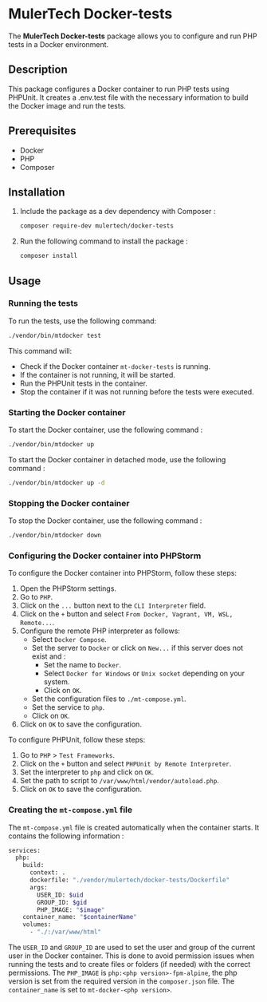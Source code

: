 # MulerTech Docker-tests

The **MulerTech Docker-tests** package allows you to configure and run PHP tests in a Docker environment.

## Description

This package configures a Docker container to run PHP tests using PHPUnit. It creates a .env.test file with the necessary information to build the Docker image and run the tests.

## Prerequisites

- Docker
- PHP
- Composer

## Installation

1. Include the package as a dev dependency with Composer :

    ```sh
    composer require-dev mulertech/docker-tests
    ```

2. Run the following command to install the package :

    ```sh
    composer install
    ```

## Usage

### Running the tests

To run the tests, use the following command:

```sh
./vendor/bin/mtdocker test
```

This command will:  
- Check if the Docker container `mt-docker-tests` is running.
- If the container is not running, it will be started.
- Run the PHPUnit tests in the container.
- Stop the container if it was not running before the tests were executed.

### Starting the Docker container

To start the Docker container, use the following command :

```sh
./vendor/bin/mtdocker up
```

To start the Docker container in detached mode, use the following command :

```sh
./vendor/bin/mtdocker up -d
```

### Stopping the Docker container

To stop the Docker container, use the following command :

```sh
./vendor/bin/mtdocker down
```

### Configuring the Docker container into PHPStorm

To configure the Docker container into PHPStorm, follow these steps:

1. Open the PHPStorm settings.
2. Go to `PHP`.
3. Click on the `...` button next to the `CLI Interpreter` field.
4. Click on the `+` button and select `From Docker, Vagrant, VM, WSL, Remote...`.
5. Configure the remote PHP interpreter as follows:
    - Select `Docker Compose`.
    - Set the server to `Docker` or click on `New...` if this server does not exist and :
        - Set the name to `Docker`.
        - Select `Docker for Windows` or `Unix socket` depending on your system.
        - Click on `OK`.
    - Set the configuration files to `./mt-compose.yml`.
    - Set the service to `php`.
    - Click on `OK`.
6. Click on `OK` to save the configuration.

To configure PHPUnit, follow these steps:

1. Go to `PHP` > `Test Frameworks`.
2. Click on the `+` button and select `PHPUnit by Remote Interpreter`.
3. Set the interpreter to `php` and click on `OK`.
4. Set the path to script to `/var/www/html/vendor/autoload.php`.
5. Click on `OK` to save the configuration.

### Creating the `mt-compose.yml` file

The `mt-compose.yml` file is created automatically when the container starts. It contains the following information :

```sh
services:
  php:
    build:
      context: .
      dockerfile: "./vendor/mulertech/docker-tests/Dockerfile"
      args:
        USER_ID: $uid
        GROUP_ID: $gid
        PHP_IMAGE: "$image"
    container_name: "$containerName"
    volumes:
      - "./:/var/www/html"
```

The `USER_ID` and `GROUP_ID` are used to set the user and group of the current user in the Docker container.
This is done to avoid permission issues when running the tests and to create files or folders (if needed) with the correct permissions.
The `PHP_IMAGE` is `php:<php version>-fpm-alpine`, the php version is set from the required version in the `composer.json` file.
The `container_name` is set to `mt-docker-<php version>`.
